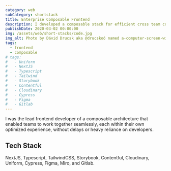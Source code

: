 ```yaml
---
category: web
subCategory: shortstack
title: Enterprise Composable Frontend
description: I developed a composable stack for efficient cross team collaboration
publishDate: 2020-03-02 00:00:00
img: /assets/web/short-stacks/code.jpg
img_alt: Photo by Dávid Drucsk aka @drucskoó named a-computer-screen-with-a-bunch-of-text-on-it on Unsplash
tags:
  - frontend
  - composable
# tags:
#   - Uniform
#   - NextJS
#   - Typescript
#   - Tailwind
#   - Storybook
#   - Contentful
#   - Cloudinary
#   - Cypress
#   - Figma
#   - Gitlab
---
```


I was the lead frontend developer of a composable architecture that enabled teams to work together seamlessly, each within their own optimized experience, without delays or heavy reliance on developers.

## Tech Stack

NextJS, Typescript, TailwindCSS, Storybook, Contentful, Cloudinary, Uniform, Cypress, Figma, Miro, and Gitlab.
